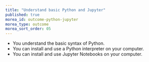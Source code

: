 ```yaml
---
title: "Understand basic Python and Jupyter"
published: true
morea_id: outcome-python-jupyter
morea_type: outcome
morea_sort_order: 05
---
```


  * You understand the basic syntax of Python.
  * You can install and use a Python interpreter on your computer.
  * You can install and use Jupyter Notebooks on your computer.
